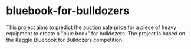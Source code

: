 # bluebook-for-bulldozers
This project aims to predict the auction sale price for a piece of heavy equipment to create a "blue book" for bulldozers. The project is based on the Kaggle Bluebook for Bulldozers competition.
